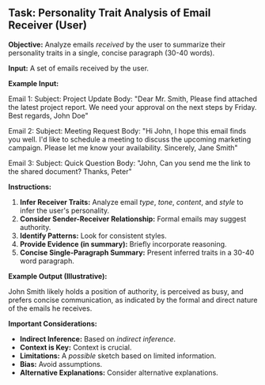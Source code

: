 ## Task: Personality Trait Analysis of Email Receiver (User)

**Objective:** Analyze emails *received* by the user to summarize their personality traits in a single, concise paragraph (30-40 words).

**Input:** A set of emails received by the user.

**Example Input:**

Email 1:
Subject: Project Update
Body: "Dear Mr. Smith, Please find attached the latest project report. We need your approval on the next steps by Friday. Best regards, John Doe"

Email 2:
Subject: Meeting Request
Body: "Hi John, I hope this email finds you well. I'd like to schedule a meeting to discuss the upcoming marketing campaign. Please let me know your availability. Sincerely, Jane Smith"

Email 3:
Subject: Quick Question
Body: "John, Can you send me the link to the shared document? Thanks, Peter"

**Instructions:**

1.  **Infer Receiver Traits:** Analyze email *type*, *tone*, *content*, and *style* to infer the user's personality.
2.  **Consider Sender-Receiver Relationship:** Formal emails may suggest authority.
3.  **Identify Patterns:** Look for consistent styles.
4.  **Provide Evidence (in summary):** Briefly incorporate reasoning.
5.  **Concise Single-Paragraph Summary:** Present inferred traits in a 30-40 word paragraph.

**Example Output (Illustrative):**

John Smith likely holds a position of authority, is perceived as busy, and prefers concise communication, as indicated by the formal and direct nature of the emails he receives.

**Important Considerations:**

*   **Indirect Inference:** Based on *indirect inference*.
*   **Context is Key:** Context is crucial.
*   **Limitations:** A *possible* sketch based on limited information.
*   **Bias:** Avoid assumptions.
*   **Alternative Explanations:** Consider alternative explanations.

